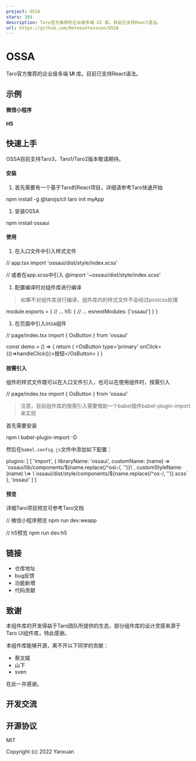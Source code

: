 ```yaml
---
project: OSSA
stars: 384
description: Taro官方推荐的企业级多端 UI 库。目前已支持React语法。
url: https://github.com/NeteaseYanxuan/OSSA
---
```


OSSA
====

Taro官方推荐的企业级多端 **UI** 库。目前已支持React语法。

示例
--

#### 微信小程序

#### H5

快速上手
----

OSSA目前支持Taro3，Taro1/Taro2版本敬请期待。

#### 安装

1.  首先需要有一个基于Taro的React项目，详细请参考Taro快速开始

npm install -g @tarojs/cli
taro init myApp

1.  安装OSSA

npm install ossaui

#### 使用

1.  在入口文件中引入样式文件

// app.tsx
import 'ossaui/dist/style/index.scss'

// 或者在app.scss中引入
@import '~ossaui/dist/style/index.scss'

1.  配置编译时对组件库进行编译

> 如果不对组件库进行编译，组件库内的样式文件不会经过postcss处理

module.exports \= {
  // ...
  h5: {
    // ...
    esnextModules: \['ossaui'\]
  }
}

1.  在页面中引入`OSSA`组件

// page/index.tsx
import { OsButton } from 'ossaui'

const demo \= () \=> {
  return (
    <OsButton type\='primary' onClick\={()\=>handleClick()}\>按钮</OsButton\>
  )
}

#### 按需引入

组件的样式文件既可以在入口文件引入，也可以在使用组件时，按需引入

// page/index.tsx
import { OsButton } from 'ossaui'

> 注意，目前组件库的按需引入需要借助一个babel插件babel-plugin-import来实现

首先需要安装

npm i babel-plugin-import -D

然后在`babel.config.js`文件中添加如下配置：

plugins: \[
  \[
    'import',
    {
      libraryName: 'ossaui',
      customName: (name) \=> \`ossaui/lib/components/${name.replace(/^os\-/, '')}\`,
      customStyleName: (name) \=> \`ossaui/dist/style/components/${name.replace(/^os\-/, '')}.scss\`
    },
    'ossaui'
  \]
\]

#### 预览

详细Taro项目预览可参考Taro文档

// 微信小程序预览
npm run dev:weapp

// h5预览
npm run dev:h5

链接
--

-   仓库地址
-   bug反馈
-   功能新增
-   代码贡献

致谢
--

本组件库的开发得益于Taro团队所提供的生态，部分组件库的设计灵感来源于Taro UI组件库，特此感谢。

本组件库能够开源，离不开以下同学的贡献：

-   蔡文姬
-   山下
-   sven

在此一并感谢。

开发交流
----

开源协议
----

MIT

Copyright (c) 2022 Yanxuan
